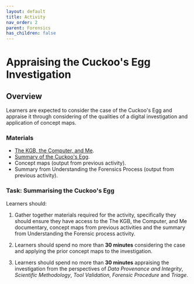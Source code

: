 ```yaml
---
layout: default
title: Activity
nav_order: 2
parent: Forensics
has_children: false
---
```


# Appraising the Cuckoo's Egg Investigation

## Overview
Learners are expected to consider the case of the Cuckoo's Egg and appraise it through considering of the qualities of a digital investigation and application of concept maps.

### Materials
* [The KGB, the Computer, and Me](https://www.youtube.com/watch?v=PGv5BqNL164).
* [Summary of the Cuckoo's Egg](caseSummary.html).
* Concept maps (output from previous activity).
* Summary from Understanding the Forensics Process (output from previous activity).


### Task: Summarising the Cuckoo's Egg
Learners should:

1. Gather together materials required for the activity, specifically they should ensure they have access to the The KGB, the Computer, and Me documentary, concept maps from previous activities and the summary from Understanding the Forensic process activity.

2. Learners should spend no more than **30 minutes** considering the case and applying the prior concept maps to the investigation.

3. Learners should spend no more than **30 minutes** appraising the investigation from the perspectives of *Data Provenance and Integrity*, *Scientific Methodology*, *Tool Validation*, *Forensic Procedure* and *Triage*.
